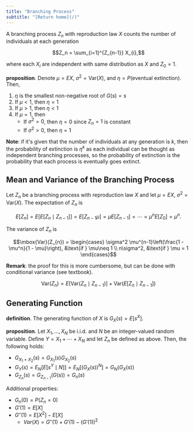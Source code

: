 ```yaml
---
title: "Branching Process"
subtitle: "[Return home](/)"
---
```


A branching process $Z_{n}$ with reproduction law $X$
counts the number of individuals at each generation

$$Z_n = \sum_{i=1}^{Z_{n-1}} X_{i},$$

where each $X_i$ are independent with same distribution as $X$
and $Z_{0} = 1$.

**proposition**. Denote $\mu = EX$, $\sigma^2 = \mbox{Var}(X)$, and
$\eta = P(\text{eventual extinction})$. Then,

1. $\eta$ is the smallest non-negative root of $G(s) = s$
2. If $\mu < 1$, then $\eta = 1$
3. If $\mu > 1$, then $\eta < 1$
4. If $\mu = 1$, then
    - If $\sigma^2 = 0$, then $\eta = 0$ since $Z_{n} = 1$ is constant
    - If $\sigma^2 > 0$, then $\eta = 1$

**Note**: if it's given that the number of individuals at any generation
is $k$, then the probability of extinction is $\eta^{k}$
as each individual can be thought as independent branching processes,
so the probability of extinction is the probability that
each process is eventually goes extinct.

## Mean and Variance of the Branching Process

Let $Z_{n}$ be a branching process with reproduction law $X$ and
let $\mu = EX$, $\sigma^2 = \mbox{Var}(X)$. The expectation of $Z_{n}$ is

$$E[Z_{n}] = E[E[Z_{n} \mid Z_{n-1}]] = E[Z_{n-1}\mu] = \mu E[Z_{n-1}] = \cdots = \mu^{n} E[Z_{0}] = \mu^{n}.$$

The variance of $Z_{n}$ is

$$\mbox{Var}(Z_{n}) = \begin{cases}
\sigma^2 \mu^{n-1}\left(\frac{1 - \mu^n}{1 - \mu}\right), &\text{if } \mu\neq 1 \\
n\sigma^2, &\text{if } \mu = 1
\end{cases}$$

**Remark**: the proof for this is more cumbersome, but can be done
with conditional variance (see textbook).

$$\mbox{Var}(Z_n) = E[\mbox{Var}(Z_n\mid Z_{n-1})] + \mbox{Var}(E[Z_{n}\mid Z_{n-1}])$$

## Generating Function

**definition**. The generating function of $X$ is $G_X(s) = E[s^{X}]$.

**proposition**. Let $X_{1},\ldots, X_{N}$ be i.i.d. and $N$ be an integer-valued random variable.
Define $Y = X_1 + \cdots + X_{N}$ and let $Z_{n}$ be defined as above.
Then, the following holds:

- $G_{X_1 + X_2}(s) = G_{X_1}(s)G_{X_2}(s)$
- $G_{Y}(s) = E_N[E[s^{Y} \mid N]] = E_N[(G_{X}(s))^{N}] = G_{N}(G_{X}(s))$
- $G_{Z_{n}}(s) = G_{Z_{n-1}}(G(s)) = G_{n}(s)$

Additional properties:

- $G_n(0) = P(Z_n = 0)$
- $G'(1) = E[X]$
- $G''(1) = E[X^2] - E[X]$
    - $Var(X) = G''(1) + G'(1) - (G'(1))^2$
